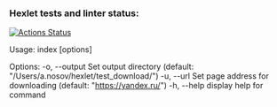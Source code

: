 ### Hexlet tests and linter status:
[![Actions Status](https://github.com/williamsiii/frontent-testing-react-project-lvl1/workflows/hexlet-check/badge.svg)](https://github.com/williamsiii/frontent-testing-react-project-lvl1/actions)


Usage: index [options]

Options:
  -o, --output <dirname>  Set output directory (default: "/Users/a.nosov/hexlet/test_download/")
  -u, --url <url>         Set page address for downloading (default: "https://yandex.ru/")
  -h, --help              display help for command